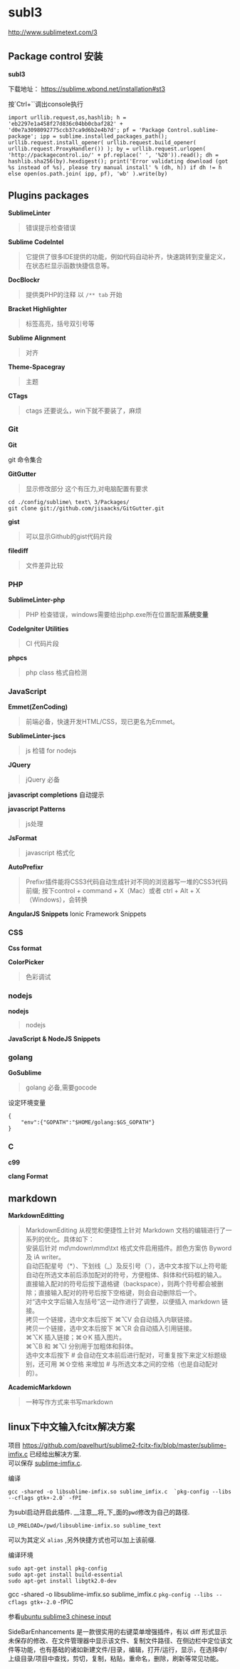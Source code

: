 # subl3

<http://www.sublimetext.com/3>

## Package control 安装

**subl3** 

下载地址： <https://sublime.wbond.net/installation#st3>

<!-- https://packagecontrol.io/installation -->
按`Ctrl+\``调出console执行

```
import urllib.request,os,hashlib; h = 'eb2297e1a458f27d836c04bb0cbaf282' + 'd0e7a3098092775ccb37ca9d6b2e4b7d'; pf = 'Package Control.sublime-package'; ipp = sublime.installed_packages_path(); urllib.request.install_opener( urllib.request.build_opener( urllib.request.ProxyHandler()) ); by = urllib.request.urlopen( 'http://packagecontrol.io/' + pf.replace(' ', '%20')).read(); dh = hashlib.sha256(by).hexdigest(); print('Error validating download (got %s instead of %s), please try manual install' % (dh, h)) if dh != h else open(os.path.join( ipp, pf), 'wb' ).write(by)
```

## Plugins packages

**SublimeLinter**
> 错误提示检查错误

**Sublime CodeIntel**
> 它提供了很多IDE提供的功能，例如代码自动补齐，快速跳转到变量定义，在状态栏显示函数快捷信息等。

**DocBlockr**
> 提供类PHP的注释 以 `/** tab` 开始

**Bracket Highlighter**
> 标签高亮，括号双引号等

**Sublime Alignment**
>  对齐

**Theme-Spacegray**
>  主题

**CTags**
>  ctags 还要说么，win下就不要装了，麻烦

### Git

**Git**

git 命令集合

**GitGutter**

> 显示修改部分  这个有压力,对电脑配置有要求

	cd ./config/sublime\ text\ 3/Packages/
	git clone git://github.com/jisaacks/GitGutter.git

**gist**  

> 可以显示Github的gist代码片段

**filediff**

> 文件差异比较

### PHP

**SublimeLinter-php**  
>   PHP 检查错误，windows需要给出php.exe所在位置配置**系统变量**

**CodeIgniter Utilities**
>  CI 代码片段

**phpcs**
>  php class 格式自检测

### JavaScript

**Emmet(ZenCoding)**
> 前端必备，快速开发HTML/CSS，现已更名为Emmet。

**SublimeLinter-jscs**
>  js 检错 for nodejs

**JQuery**
> jQuery 必备

**javascript completions**
自动提示

**javascript Patterns**
> js处理

**JsFormat**
> javascript 格式化

**AutoPrefixr**
> Prefixr插件能将CSS3代码自动生成针对不同的浏览器写一堆的CSS3代码前缀; 按下control + command + X（Mac）或者 ctrl + Alt + X（Windows），会转换

**AngularJS Snippets**
Ionic Framework Snippets

### CSS

**Css format**

**ColorPicker**
> 色彩调试

### nodejs

**nodejs**
>   nodejs

**JavaScript & NodeJS Snippets**

### golang

**GoSublime**
>  golang 必备,需要gocode 

设定环境变量

	{
		"env":{"GOPATH":"$HOME/golang:$GS_GOPATH"}
	}

### C

**c99**

**clang Format**

## markdown

**MarkdownEditting**

> MarkdownEditing 从视觉和便捷性上针对 Markdown 文档的编辑进行了一系列的优化。具体如下：  
> 安装后针对 md\mdown\mmd\txt 格式文件启用插件。颜色方案仿 Byword 及 iA writer。  
> 自动匹配星号（*）、下划线（_）及反引号（`），选中文本按下以上符号能自动在所选文本前后添加配对的符号，方便粗体、斜体和代码框的输入。  
> 直接输入配对的符号后按下退格键（backspace），则两个符号都会被删除；直接输入配对的符号后按下空格键，则会自动删除后一个。  
> 对“选中文字后输入左括号”这一动作进行了调整，以便插入 markdown 链接。  
> 拷贝一个链接，选中文本后按下 ⌘⌥V 会自动插入内联链接。  
> 拷贝一个链接，选中文本后按下 ⌘⌥R 会自动插入引用链接。  
> ⌘⌥K 插入链接；⌘⇧K 插入图片。  
> ⌘⌥B 和 ⌘⌥I 分别用于加粗体和斜体。  
> 选中文本后按下 # 会自动在文本前后进行配对，可重复按下来定义标题级别，还可用 ⌘⇧空格 来增加 # 与所选文本之间的空格（也是自动配对的）。  

**AcademicMarkdown** 

> 一种写作方式来书写markdown

## linux下中文输入fcitx解决方案

项目 <https://github.com/pavelhurt/sublime2-fcitx-fix/blob/master/sublime-imfix.c> 已经给出解决方案.   
可以保存 [sublime-imfix.c](https://raw.github.com/pavelhurt/sublime2-fcitx-fix/master/sublime-imfix.c).

编译

	gcc -shared -o libsublime-imfix.so sublime_imfix.c  `pkg-config --libs --cflags gtk+-2.0` -fPI

为subl启动开启此插件. __注意__将_下_面的`pwd`修改为自己的路径.

	LD_PRELOAD=/pwd/libsublime-imfix.so sublime_text

可以为其定义 `alias` ,另外快捷方式也可以加上该前缀.

编译环境

	sudo apt-get install pkg-config
	sudo apt-get install build-essential
	sudo apt-get install libgtk2.0-dev

gcc -shared -o libsublime-imfix.so sublime_imfix.c  `pkg-config --libs --cflags gtk+-2.0` -fPIC

参看[ubuntu sublime3 chinese input](http://www.apkdv.com/ubuntu-sublime-text-3-chinese-input/)


SideBarEnhancements 是一款很实用的右键菜单增强插件，有以 diff 形式显示未保存的修改、在文件管理器中显示该文件、复制文件路径、在侧边栏中定位该文件等功能，也有基础的诸如新建文件/目录，编辑，打开/运行，显示，在选择中/上级目录/项目中查找，剪切，复制，粘贴，重命名，删除，刷新等常见功能。

